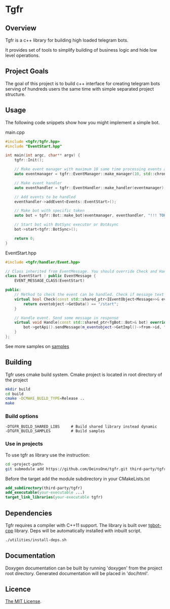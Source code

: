 # Tgfr

## Overview ##

Tgfr is a c++ library for building high loaded telegram bots.

It provides set of tools to simplify building of business logic and hide low level operations.

## Project Goals ##

The goal of this project is to build c++ interface for creating telegram bots serving of hundreds users the same time with simple separated project structure.

## Usage ##

The following code snippets show how you might implement a simple bot.

main.cpp

```cpp
#include <tgfr/tgfr.hpp>
#include "EventStart.hpp"

int main(int argc, char** argv) {
    tgfr::Init();

    // Make event manager with maximum 10 same time processing events and 1 minute max lifetime
    auto eventmanager = tgfr::EventManager::make_manager(10, std::chrono::minutes(1));

    // Make event handler
    auto eventhandler = tgfr::EventHandler::make_handler(eventmanager);

    // Add events to be handled
    eventhandler->addEvent<Events::EventStart>();

    // Make bot with specific token
    auto bot = tgfr::Bot::make_bot(eventmanager, eventhandler, "!!! TOKEN !!!");

    // Start bot with BotSync executor or BotAsync
    bot->start<tgfr::BotSync>();

    return 0;
}
```

EventStart.hpp

```cpp
#include <tgfr/handler/Event.hpp>

// Class inherited from EventMessage. You should override Check and Handle methods only
class EventStart : public EventMessage {
    EVENT_MESSAGE_CLASS(EventStart)

public:
    // Method to check the event can be handled. Check if message text is '/start'
    virtual bool Check(const std::shared_ptr<IEventObject<Message>>& eventobject) override {
        return eventobject->GetData() == "/start";
    }

    // Handle event. Send some message in response
    virtual void Handle(const std::shared_ptr<TgBot::Bot>& bot) override {
        bot->getApi().sendMessage(m_eventobject->GetImpl()->from->id, "Hi! Nice to meat you");
    }
};
```

See more samples on [samples](https://github.com/DeinsOne/tgfr/blob/master/samples)

## Building ##

Tgfr uses cmake build system. Cmake project is located in root directory of the project

```bash
mkdir build
cd build
cmake -DCMAKE_BUILD_TYPE=Release ..
make
```

### Build options
```
-DTGFR_BUILD_SHARED_LIBS     # Build shared library instead dynamic
-DTGFR_BUILD_SAMPLES         # Build samples
```

### Use in projects ###

To use tgfr as library use the instruction:

```bash
cd <project-path>
git submodule add https://github.com/DeinsOne/tgfr.git third-party/tgfr
```

Before the target add the module subdirectory in your CMakeLists.txt

```cmake
add_subdirectory(third-party/tgfr)
add_executable(your-executable ...)
target_link_libraries(your-executable tgfr)
```

## Dependencies ##

Tgfr requires a compiler with C++11 support. The library is built over [tgbot-cpp](https://github.com/reo7sp/tgbot-cpp) library. Deps will be automatically installed with inbuilt script.

```bash
./utilities/install-deps.sh
```

## Documentation ##

Doxygen documentation can be built by running 'doxygen' from the project root directory. Generated documentation will be placed in 'doc/html'.

## Licence ##
[The MIT License](https://github.com/DeinsOne/tgfr/blob/master/LICENSE).
